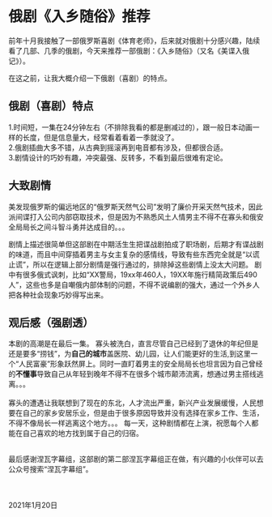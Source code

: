 # 俄剧《入乡随俗》推荐

前年十月我接触了一部俄罗斯喜剧《体育老师》，后来就对俄剧十分感兴趣，陆续看了几部、几季的俄剧，今天来推荐一部俄剧：《入乡随俗》（又名《美谍入俄记》）。

在这之前，让我大概介绍一下俄剧（喜剧）的特点。
## 俄剧（喜剧）特点
1.时间短，一集在24分钟左右（不排除我看的都是删减过的），跟一般日本动画一样的长度，但是信息量大，经常看着看着一季就没了。<br>
2.俄剧插曲大多不错，从古典到摇滚再到电音都有涉及，但都很合适。<br>
3.剧情设计的巧妙有趣，冲突最强、反转多，不看到最后很难有定论。<br>

## 大致剧情
美发现俄罗斯的偏远地区的“俄罗斯天然气公司”发明了廉价开采天然气技术，因此派间谍打入公司内部窃取技术，但是因为不熟悉风土人情男主不得不在寡头和俄安全局局长之间斗智斗勇并达成目的。。。

剧情上描述很简单但这部剧在中期活生生把谍战剧拍成了职场剧，后期才有谍战剧的味道，而且中间穿插着男主与女主复杂的感情线，导致有些东西完全就是“以谎止谎”，所以在逻辑上部分剧情是强行通过的，排除掉这些剧情上没太大问题。
剧中有很多俄式讽刺，比如“XX警局，19xx年460人，19XX年施行精简政策后490人”，这些也多是自嘲俄内部体制的问题，不得不说编剧的强大，通过一个外乡人把各种社会现象巧妙得写出来。


## 观后感（强剧透）

本剧的高潮是在最后一集。
寡头被洗白，直言尽管自己已经到了退休的年纪但是还是要多“捞钱”，为**自己的城市**盖医院、幼儿园，让人们能更好的生活,到这里一个“人民富豪”形象跃然屏上。同时一直盯着男主的安全局局长也坦言因为自己曾经的**不懂事**导致自己从年轻到晚年不得不在很多个城市颠沛流离，想通过男主搭线逃离。。。<br>
<br>
寡头的遭遇让我联想到了现在的东北，人才流出严重，新兴产业发展缓慢，人民想要在自己的家乡安居乐业，但是由于很多原因导致并没有选择在家乡工作、生活，不得不像局长一样逃离这个地方。。。
每一天，这种剧情都在上演，祝愿每个人都能在自己喜欢的地方找到属于自己的归宿。

<br>
最后感谢涅瓦字幕组，这部剧的第二部涅瓦字幕组正在做，有兴趣的小伙伴可以去公众号搜索“涅瓦字幕组”。
<br>
<br>
<br>
<br>
2021年1月20日